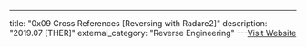---
title: "0x09 Cross References [Reversing with Radare2]"
description: "2019.07 [THER]"
external_category: "Reverse Engineering"
---[Visit Website](https://www.youtube.com/watch?v=yOtx6LL_R08)

